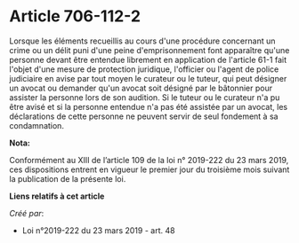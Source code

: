 # Article 706-112-2

Lorsque les éléments recueillis au cours d'une procédure concernant un crime ou un délit puni d'une peine d'emprisonnement
font apparaître qu'une personne devant être entendue librement en application de l'article 61-1 fait l'objet d'une mesure de
protection juridique, l'officier ou l'agent de police judiciaire en avise par tout moyen le curateur ou le tuteur, qui peut
désigner un avocat ou demander qu'un avocat soit désigné par le bâtonnier pour assister la personne lors de son audition. Si
le tuteur ou le curateur n'a pu être avisé et si la personne entendue n'a pas été assistée par un avocat, les déclarations de
cette personne ne peuvent servir de seul fondement à sa condamnation.

**Nota:**

Conformément au XIII de l’article 109 de la loi n° 2019-222 du 23 mars 2019, ces dispositions entrent en vigueur le premier
jour du troisième mois suivant la publication de la présente loi.

**Liens relatifs à cet article**

_Créé par_:

  - Loi n°2019-222 du 23 mars 2019 - art. 48
